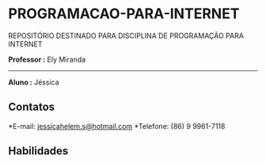 # PROGRAMACAO-PARA-INTERNET
REPOSITÓRIO DESTINADO PARA DISCIPLINA DE PROGRAMAÇÃO PARA INTERNET

**Professor :** Ely Miranda

---

**Aluno :** Jéssica 

## Contatos

*E-mail: jessicahelem.s@hotmail.com
*Telefone: (86) 9 9961-7118

## Habilidades
